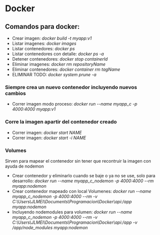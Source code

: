 # Docker

## Comandos para docker:

- Crear imagen: _docker build -t myapp:v1_
- Listar imagenes: _docker images_
- Listar contenedores: _docker ps_
- Listar contenedores con detalle: _docker ps -a_
- Detener contenedores: _docker stop containerId_
- Eliminar imagenes: _docker rm repositoryName_
- Eliminar contenedores: _docker container rm tagName_
- ELIMINAR TODO: _docker system prune -a_

### Siempre crea un nuevo contenedor incluyendo nuevos cambios

- Correr imagen modo proceso: _docker run --name myapp_c -p 4000:4000 myapp:v1_

### Corre la imagen apartir del contenedor creado

- Correr imagen: _docker start NAME_
- Correr imagen: _docker start -i NAME_

### Volumes

Sirven para mapear el contenedor sin tener que recontruir la imagen con ayuda de nodemon

- Crear contenedor y eliminarlo cuando se baje o ya no se use, solo para desarrollo: _docker run --name myapp_c_nodemon -p 4000:4000 --rm myapp:nodemon_
- Crear contenedor mapeado con local Volumenes: _docker run --name myapp_c_nodemon -p 4000:4000 --rm -v C:\Users\JLMEI\Documents\Programacion\Docker\api:/app myapp:nodemon_
- Incluyendo nodemodules para volumen: _docker run --name myapp_c_nodemon -p 4000:4000 --rm -v C:\Users\JLMEI\Documents\Programacion\Docker\api:/app -v /app/node_modules myapp:nodemon_
